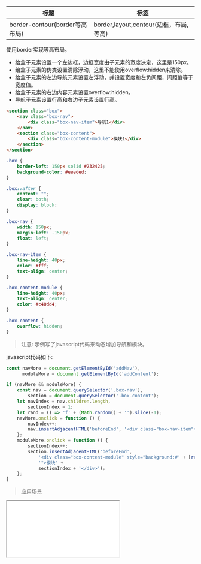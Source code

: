 | 标题                             | 标签           |
| -------------------------------- | -------------- |
| border-contour(border等高布局) | border,layout,contour(边框，布局,等高) |

使用border实现等高布局。

* 给盒子元素设置一个左边框，边框宽度由子元素的宽度决定，这里是150px。
* 给盒子元素的伪类设置清除浮动，这里不能使用overflow:hidden来清除。
* 给盒子元素的左边导航元素设置左浮动，并设置宽度和左负间距，间距值等于宽度值。
* 给盒子元素的右边内容元素设置overflow:hidden。
* 导航子元素设置行高和右边子元素设置行高。

```html
<section class="box">
    <nav class="box-nav">
        <div class="box-nav-item">导航1</div>
    </nav>
    <section class="box-content">
        <div class="box-content-module">模块1</div>
    </section>
</section>
```

```css
.box {
    border-left: 150px solid #232425;
    background-color: #eeeded;
}

.box::after {
    content: "";
    clear: both;
    display: block;
}

.box-nav {
    width: 150px;
    margin-left: -150px;
    float: left;
}

.box-nav-item {
    line-height: 40px;
    color: #fff;
    text-align: center;
}

.box-content-module {
    line-height: 40px;
    text-align: center;
    color: #c40dd4;
}

.box-content {
    overflow: hidden;
}
```

> 注意: 示例写了javascript代码来动态增加导航和模块。

javascript代码如下:

```js
const navMore = document.getElementById('addNav'),
      moduleMore = document.getElementById('addContent');

if (navMore && moduleMore) {
    const nav = document.querySelector('.box-nav'),
        section = document.querySelector('.box-content');
    let navIndex = nav.children.length,
        sectionIndex = 1;
    let rand = () => 'f' + (Math.random() + '').slice(-1);
    navMore.onclick = function () {
        navIndex++;
        nav.insertAdjacentHTML('beforeEnd', '<div class="box-nav-item">导航' + navIndex + '</div>');
    };
    moduleMore.onclick = function () {
        sectionIndex++;
        section.insertAdjacentHTML('beforeEnd',
            '<div class="box-content-module" style="background:#' + [rand(), rand(), rand()].join('') +
            '">模块' +
            sectionIndex + '</div>');
    };
}
```

> 应用场景

<iframe src="codes/css/html/border-contour.html"></iframe>



